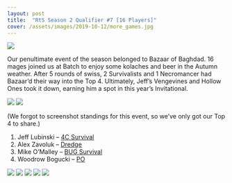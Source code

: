 ```yaml
---
layout: post
title:  "RtS Season 2 Qualifier #7 [16 Players]"
cover: /assets/images/2019-10-12/more_games.jpg
---
```


![]({{site.cdn_url}}/assets/images/2019-10-12/more_games.jpg)

Our penultimate event of the season belonged to Bazaar of Baghdad. 16 mages
joined us at Batch to enjoy some kolaches and beer in the Autumn weather.
After 5 rounds of swiss, 2 Survivalists and 1 Necromancer had Bazaar’d their
way into the Top 4.  Ultimately, Jeff’s Vengevines and Hollow Ones took it down,
earning him a spot in this year’s Invitational.

![]({{site.cdn_url}}/assets/images/2019-10-12/top_4.jpg)
![]({{site.cdn_url}}/assets/images/2019-10-12/our_winner.jpg)

(We forgot to screenshot standings for this event, so we’ve only got our Top
4 to share.)

1. Jeff Lubinski – [4C Survival]({{site.cdn_url}}/assets/images/2019-10-12//jeff_survival.jpg)
2. Alex Zavoluk – [Dredge]({{site.cdn_url}}/assets/images/2019-10-12//alex_dredge.jpg)
3. Mike O’Malley – [BUG Survival]({{site.cdn_url}}/assets/images/2019-10-12/mike_survival.jpg)
4. Woodrow Bogucki – [PO]({{site.cdn_url}}/assets/images/2019-10-12//woodrow_po.jpg)

![]({{site.cdn_url}}/assets/images/2019-10-12//games.jpg)
![]({{site.cdn_url}}/assets/images/2019-10-12//shit_eating_grin.jpg)
![]({{site.cdn_url}}/assets/images/2019-10-12//xerox_vs_dredge.jpg)
![]({{site.cdn_url}}/assets/images/2019-10-12//xerox_vs_po.jpg)
![]({{site.cdn_url}}/assets/images/2019-10-12//shittier_eating_grin.jpg)

